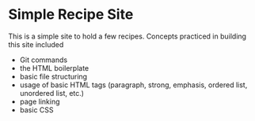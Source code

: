 # Simple Recipe Site
This is a simple site to hold a few recipes. Concepts practiced in building this site included
- Git commands
- the HTML boilerplate
- basic file structuring
- usage of basic HTML tags (paragraph, strong, emphasis, ordered list, unordered list, etc.)
- page linking
- basic CSS
